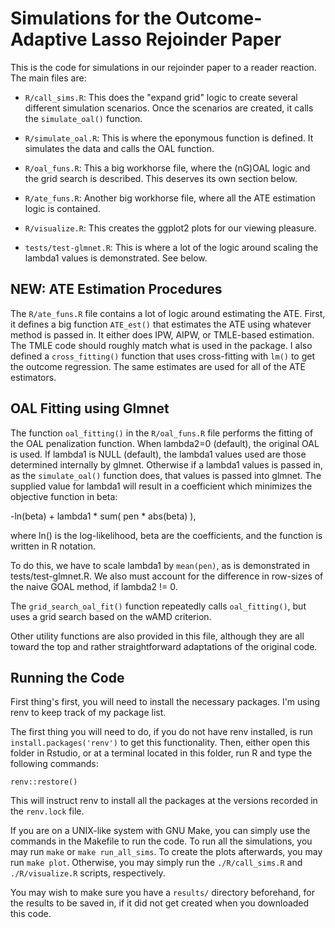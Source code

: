 # Simulations for the Outcome-Adaptive Lasso Rejoinder Paper

This is the code for simulations in our rejoinder paper to a reader reaction. The main files are:

- `R/call_sims.R`: This does the "expand grid" logic to create several different simulation scenarios.
Once the scenarios are created, it calls the `simulate_oal()` function.

- `R/simulate_oal.R`: This is where the eponymous function is defined. It simulates the data and calls the OAL function.

- `R/oal_funs.R`: This a big workhorse file, where the (nG)OAL logic and the grid search is described. 
This deserves its own section below.

- `R/ate_funs.R`: Another big workhorse file, where all the ATE estimation logic is contained.

- `R/visualize.R`: This creates the ggplot2 plots for our viewing pleasure.

- `tests/test-glmnet.R`: This is where a lot of the logic around scaling the lambda1 values is demonstrated. See below.

## NEW: ATE Estimation Procedures

The `R/ate_funs.R` file contains a lot of logic around estimating the ATE.
First, it defines a big function `ATE_est()` that estimates the ATE using
whatever method is passed in. It either does IPW, AIPW, or TMLE-based estimation.
The TMLE code should roughly match what is used in the package.
I also defined a `cross_fitting()` function that uses cross-fitting with `lm()` to
get the outcome regression. The same estimates are used for all of the ATE
estimators.

## OAL Fitting using Glmnet

The function `oal_fitting()` in the `R/oal_funs.R` file performs the fitting of 
the OAL penalization function. When lambda2=0 (default), the original OAL is used. 
If lambda1 is NULL (default), the lambda1 values used are those determined internally by glmnet. 
Otherwise if a lambda1 values is passed in, as the `simulate_oal()` function does, that values is passed into glmnet.
The supplied value for lambda1 will result in a coefficient which minimizes the objective function in beta:

-ln(beta) + lambda1 * sum( pen * abs(beta) ),

where ln() is the log-likelihood, beta are the coefficients, and the function is written in R notation.

To do this, we have to scale lambda1 by `mean(pen)`, as is demonstrated in tests/test-glmnet.R. We also must
account for the difference in row-sizes of the naive GOAL method, if lambda2 != 0.

The `grid_search_oal_fit()` function repeatedly calls `oal_fitting()`, but uses a grid search based on the wAMD criterion.

Other utility functions are also provided in this file, although they are all toward the top and rather straightforward
adaptations of the original code.

## Running the Code

First thing's first, you will need to install the necessary packages. I'm using renv to keep track of my package list.

The first thing you will need to do, if you do not have renv installed, is run `install.packages('renv')` to get this functionality. Then, either open this folder in Rstudio, or at a terminal located in this folder, run R and type the following commands:

```{R}
renv::restore()
```

This will instruct renv to install all the packages at the versions recorded in the `renv.lock` file.

If you are on a UNIX-like system with GNU Make, you can simply use the commands in the Makefile to run the code.
To run all the simulations, you may run `make` or `make run_all_sims`.
To create the plots afterwards, you may run `make plot`.
Otherwise, you may simply run the `./R/call_sims.R` and `./R/visualize.R` scripts, respectively.

You may wish to make sure you have a `results/` directory beforehand, for the results to be saved in, if it did not get created when you downloaded this code.
